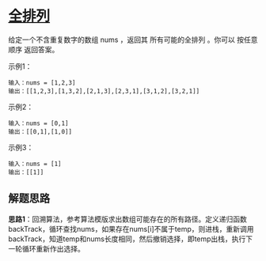 # [全排列](https://leetcode.cn/problems/permutations/)

给定一个不含重复数字的数组 nums ，返回其 所有可能的全排列 。你可以 按任意顺序 返回答案。

示例1：
```
输入：nums = [1,2,3]
输出：[[1,2,3],[1,3,2],[2,1,3],[2,3,1],[3,1,2],[3,2,1]]
```

示例2：
```
输入：nums = [0,1]
输出：[[0,1],[1,0]]
```

示例3：
```
输入：nums = [1]
输出：[[1]]
```

## 解题思路
**思路1**：回溯算法，参考算法模版求出数组可能存在的所有路径。定义递归函数backTrack，循环查找nums，如果存在nums[i]不属于temp，则进栈，重新调用backTrack，知道temp和nums长度相同，然后撤销选择，即temp出栈，执行下一轮循环重新作出选择。